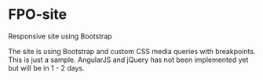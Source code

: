 # FPO-site
Responsive site using Bootstrap

The site is using Bootstrap and custom CSS media queries with breakpoints.
This is just a sample.
AngularJS and jQuery has not been implemented yet but will be in 1 - 2 days.
